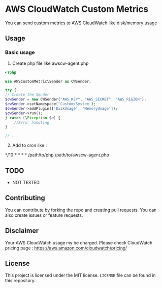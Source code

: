 # AWS CloudWatch Custom Metrics

You can send custom metrics to AWS CloudWatch like disk/memory usage

## Usage

### Basic usage
1. Create php file like awscw-agent.php
``` php
<?php

use AWSCustomMetric\Sender as CWSender;

try {
// Create the Sender
$cwSender = new CWSender("AWS_KEY", "AWS_SECRET", "AWS_REGION");
$cwSender->setNamespace('Custom/System');
$cwSender->addPlugin(['DiskUsage', 'MemoryUsage']);
$cwSender->run();
} catch (\Exception $e) {
    //Error handling
}

// ...
```
2. Add to cron like :

*/10 * * * * /path/to/php /path/to/awscw-agent.php

## TODO
* NOT TESTED.

## Contributing
You can contribute by forking the repo and creating pull requests. You can also create issues or feature requests.

## Disclaimer
Your AWS CloudWatch usage my be charged. Please check CloudWatch pricing page : https://aws.amazon.com/cloudwatch/pricing/

## License
This project is licensed under the MIT license. `LICENSE` file can be found in this repository.